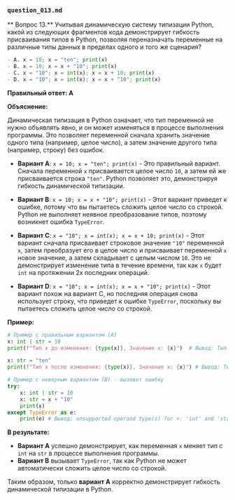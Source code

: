 ### `question_013.md`

** Вопрос 13.** Учитывая динамическую систему типизации Python, какой из следующих фрагментов кода демонстрирует гибкость присваивания типов в Python, позволяя переназначать переменные на различные типы данных в пределах одного и того же сценария?

```python
- A. x = 10; x = "ten"; print(x)
- B. x = 10; x = x + "10"; print(x)
- C. x = "10"; x = int(x); x = x + 10; print(x)
- D. x = "10"; x = int(x); x = x + "10"; print(x)
```

**Правильный ответ: A**

**Объяснение:**

Динамическая типизация в Python означает, что тип переменной не нужно объявлять явно, и он может изменяться в процессе выполнения программы. Это позволяет переменной сначала хранить значение одного типа (например, целое число), а затем значение другого типа (например, строку) без ошибок.

*   **Вариант A**: `x = 10; x = "ten"; print(x)` - Это правильный вариант. Сначала переменной `x` присваивается целое число `10`, а затем ей же присваивается строка `"ten"`. Python позволяет это, демонстрируя гибкость динамической типизации.

*   **Вариант B**: `x = 10; x = x + "10"; print(x)` - Этот вариант приведет к ошибке, потому что вы пытаетесь сложить целое число со строкой. Python не выполняет неявное преобразование типов, поэтому возникнет ошибка `TypeError`.
    
*   **Вариант C**: `x = "10"; x = int(x); x = x + 10; print(x)` - Этот вариант сначала присваивает строковое значение `"10"` переменной `x`, затем преобразует его в целое число и присваивает переменной `x` новое значение, а затем складывает с целым числом `10`. Это не демонстрирует изменение типа в течение времени, так как `x` будет `int` на протяжении 2х последних операций.

*   **Вариант D**: `x = "10"; x = int(x); x = x + "10"; print(x)` - Этот вариант похож на вариант C, но последняя операция  снова использует  строку, что приведет к ошибке `TypeError`, поскольку вы пытаетесь сложить целое число со строкой.
    
**Пример:**

```python
# Пример с правильным вариантом (A)
x: int | str = 10
print(f"Тип x до изменения: {type(x)}, Значение x: {x}")  # Вывод: Тип x до изменения: <class 'int'>, Значение x: 10

x: str = "ten"
print(f"Тип x после изменения: {type(x)}, Значение x: {x}") # Вывод: Тип x после изменения: <class 'str'>, Значение x: ten

# Пример с неверным вариантом (B) - вызовет ошибку
try:
    x: int | str = 10
    x: str = x + "10"
    print(x)
except TypeError as e:
    print(e) # Вывод: unsupported operand type(s) for +: 'int' and 'str'
```

**В результате:**

*   **Вариант A** успешно демонстрирует, как переменная `x` меняет тип с `int` на `str` в процессе выполнения программы.
*   **Вариант B** вызывает `TypeError`, так как Python не может автоматически сложить целое число со строкой.

Таким образом, только **вариант A** корректно демонстрирует гибкость динамической типизации в Python.
